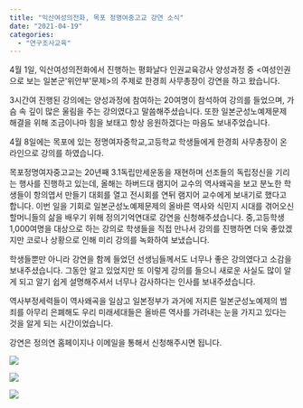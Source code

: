 ```yaml
---
title: "익산여성의전화, 목포 정명여중고교 강연 소식"
date: "2021-04-19"
categories: 
  - "연구조사교육"
---
```


4월 1일, 익산여성의전화에서 진행하는 평화날다 인권교육강사 양성과정 중 <여성인권으로 보는 일본군'위안부'문제>의 주제로 한경희 사무총장이 강연을 하고 왔습니다.

3시간여 진행된 강의에는 양성과정에 참여하는 20여명이 참석하여 강의를 들었으며, 가슴 속 깊이 많은 울림을 주는 강의였다고 말씀해주셨습니다. 또한 일본군성노예제문제 해결을 위해 조금이나마 힘을 보태고 항상 응원하겠다는 마음도 보내주었습니다.

4월 8일에는 목포에 있는 정명여자중학교,고등학교 학생들에게 한경희 사무총장이 온라인으로 강의를 하였습니다.

목포정명여자중고교는 20년째 3.1독립만세운동을 재현하며 선조들의 독립정신을 기리는 행사를 진행하고 있는데, 올해는 하버드대 램지어 교수의 역사왜곡을 보고 분노한 학생들이 항의엽서 만들기 대회를 열고 전시회를 연뒤 램지어 교수에게 보내기로 했다고 합니다. 이번 일을 기회로 일본군성노예제문제의 올바른 역사와 식민지 시대를 겪어오신 할머니들의 삶을 배우기 위해 정의기억연대로 강연을 신청해주셨습니다. 중,고등학생 1,000여명을 대상으로 하는 강의로 학생들을 직접 만나서 강의를 진행하면 더욱 좋았겠지만 코로나 상황으로 인해 미리 강의를 녹화하여 보냈습니다.

학생들뿐만 아니라 강연을 함께 들었던 선생님들께서도 너무나 좋은 강의였다고 소감을 보내주셨습니다. 그동안 알고 있었지만 또 이렇게 강의를 들으니 새로운 사실도 많이 알게 되고 알기 쉽게 설명해주셔서 너무나 감사하다는 인사를 보내주셨습니다.

역사부정세력들이 역사왜곡을 일삼고 일본정부가 과거에 저지른 일본군성노예제의 범죄를 아무리 은폐해도 우리 미래세대들은 올바른 역사를 가려내는 눈을 가지고 있다는 것을 알게 되는 시간이었습니다.

강연은 정의연 홈페이지나 이메일을 통해서 신청해주시면 됩니다.

![](https://womenandwar.net/kr/wp-content/uploads/2021/04/DSC_5717-1024x678.jpg)

![](https://womenandwar.net/kr/wp-content/uploads/2021/04/DSC_5603-1024x678.jpg)

![](https://womenandwar.net/kr/wp-content/uploads/2021/04/KakaoTalk_20210401_134521724_08-1024x768.jpg)
